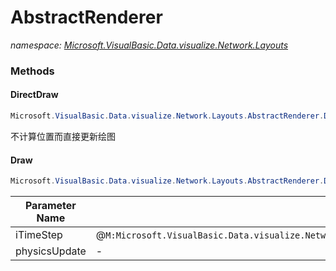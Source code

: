 ﻿# AbstractRenderer
_namespace: <a href="#" onClick="load('/docs/Microsoft.VisualBasic.Data.visualize.Network.Layouts/index.md')">Microsoft.VisualBasic.Data.visualize.Network.Layouts</a>_





### Methods

#### DirectDraw
```csharp
Microsoft.VisualBasic.Data.visualize.Network.Layouts.AbstractRenderer.DirectDraw
```
不计算位置而直接更新绘图

#### Draw
```csharp
Microsoft.VisualBasic.Data.visualize.Network.Layouts.AbstractRenderer.Draw(System.Single,System.Boolean)
```


|Parameter Name|Remarks|
|--------------|-------|
|iTimeStep|@``M:Microsoft.VisualBasic.Data.visualize.Network.Layouts.Interfaces.IForceDirected.Calculate(System.Single)``|
|physicsUpdate|-|




